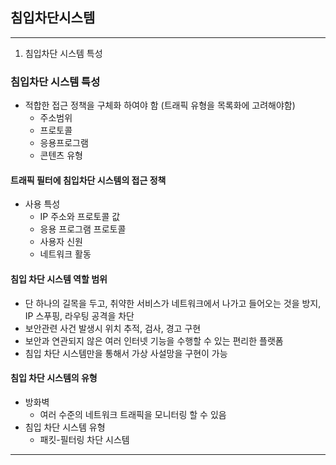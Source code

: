 
## 침입차단시스템
---
1. 침입차단 시스템 특성

### 침입차단 시스템 특성
- 적합한 접근 정책을 구체화 하여야 함 (트래픽 유형을 목록화에 고려해야함)
	- 주소범위
	- 프로토콜
	- 응용프로그램
	- 콘텐츠 유형

#### 트래픽 필터에 침입차단 시스템의 접근 정책
- 사용 특성
	- IP 주소와 프로토콜 값
	- 응용 프로그램 프로토콜
	- 사용자 신원
	- 네트워크 활동

#### 침입 차단 시스템 역할 범위
- 단 하나의 길목을 두고, 취약한 서비스가 네트워크에서 나가고 들어오는 것을 방지, IP 스푸핑, 라우팅 공격을 차단
- 보안관련 사건 발생시 위치 추적, 검사, 경고 구현
- 보안과 연관되지 않은 여러 인터넷 기능을 수행할 수 있는 편리한 플랫폼
- 침입 차단 시스템만을 통해서 가상 사설망을 구현이 가능

#### 침입 차단 시스템의 유형
- 방화벽
	- 여러 수준의 네트워크 트래픽을 모니터링 할 수 있음
- 침입 차단 시스템 유형
	- 패킷-필터링 차단 시스템

---